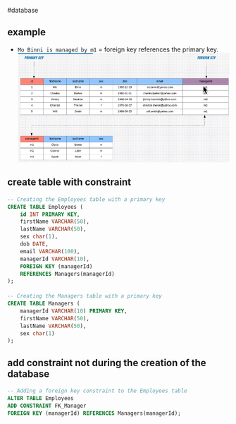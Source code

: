 #database 


## example
- `Mo Binni is managed by m1`  = foreign key references the primary key.
![](Pasted%20image%2020240509155027.png)

## create table with constraint
```sql
-- Creating the Employees table with a primary key
CREATE TABLE Employees (
    id INT PRIMARY KEY,
    firstName VARCHAR(50),
    lastName VARCHAR(50),
    sex char(1),
    dob DATE,
    email VARCHAR(100),
    managerId VARCHAR(10),
	FOREIGN KEY (managerId) 
	REFERENCES Managers(managerId)
);

-- Creating the Managers table with a primary key
CREATE TABLE Managers (
    managerId VARCHAR(10) PRIMARY KEY,
    firstName VARCHAR(50),
    lastName VARCHAR(50),
	sex char(1)
);
```

## add constraint  not during the creation of the database
```sql
-- Adding a foreign key constraint to the Employees table
ALTER TABLE Employees
ADD CONSTRAINT FK_Manager
FOREIGN KEY (managerId) REFERENCES Managers(managerId);
```
